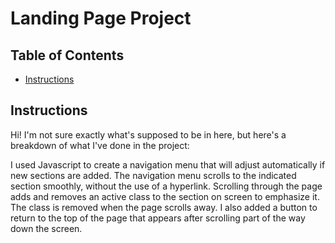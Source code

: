 # Landing Page Project

## Table of Contents

* [Instructions](#instructions)

## Instructions

Hi! I'm not sure exactly what's supposed to be in here, but here's a breakdown of what I've done in the project:

I used Javascript to create a navigation menu that will adjust automatically if new sections are added.
The navigation menu scrolls to the indicated section smoothly, without the use of a hyperlink.
Scrolling through the page adds and removes an active class to the section on screen to emphasize it. The class is removed when the page scrolls away.
I also added a button to return to the top of the page that appears after scrolling part of the way down the screen.

